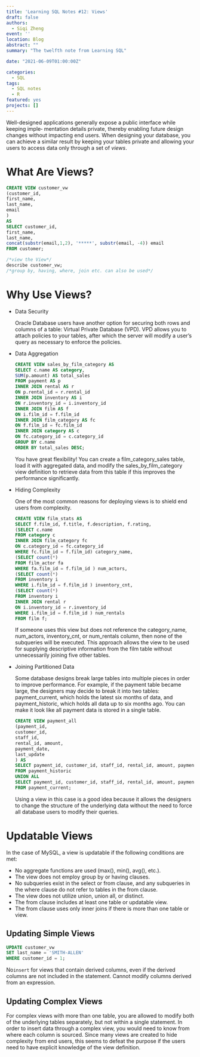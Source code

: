 ```yaml
---
title: 'Learning SQL Notes #12: Views'
draft: false
authors: 
  - Siqi Zheng
event: ''
location: Blog
abstract: ""
summary: "The twelfth note from Learning SQL"

date: "2021-06-09T01:00:00Z"

categories:
  - SQL
tags:
  - SQL notes
  - R
featured: yes
projects: []
---
```


Well-designed applications generally expose a public interface while keeping imple‐ mentation details private, thereby enabling future design changes without impacting end users. When designing your database, you can achieve a similar result by keeping your tables private and allowing your users to access data only through a set of *views*.

# What Are Views?

```sql
CREATE VIEW customer_vw 
(customer_id, 
first_name, 
last_name, 
email
) 
AS
SELECT customer_id, 
first_name, 
last_name,
concat(substr(email,1,2), '*****', substr(email, -4)) email
FROM customer;

/*view the View*/
describe customer_vw;
/*group by, having, where, join etc. can also be used*/
```

# Why Use Views?

* Data Security

  Oracle Database users have another option for securing both rows and columns of a table: Virtual Private Database (VPD). VPD allows you to attach policies to your tables, after which the server will modify a user’s query as necessary to enforce the policies.

* Data Aggregation

  ```sql
  CREATE VIEW sales_by_film_category AS
  SELECT c.name AS category,
  SUM(p.amount) AS total_sales 
  FROM payment AS p
  INNER JOIN rental AS r 
  ON p.rental_id = r.rental_id 
  INNER JOIN inventory AS i 
  ON r.inventory_id = i.inventory_id 
  INNER JOIN film AS f 
  ON i.film_id = f.film_id 
  INNER JOIN film_category AS fc 
  ON f.film_id = fc.film_id 
  INNER JOIN category AS c 
  ON fc.category_id = c.category_id 
  GROUP BY c.name
  ORDER BY total_sales DESC;
  ```

  You have great flexibility! You can create a film_category_sales table, load it with aggregated data, and modify the sales_by_film_category view definition to retrieve data from this table if this improves the performance significantly.

* Hiding Complexity

  One of the most common reasons for deploying views is to shield end users from complexity. 

  ```sql
  CREATE VIEW film_stats AS
  SELECT f.film_id, f.title, f.description, f.rating,
  (SELECT c.name 
  FROM category c
  INNER JOIN film_category fc 
  ON c.category_id = fc.category_id 
  WHERE fc.film_id = f.film_id) category_name, 
  (SELECT count(*) 
  FROM film_actor fa
  WHERE fa.film_id = f.film_id ) num_actors, 
  (SELECT count(*) 
  FROM inventory i
  WHERE i.film_id = f.film_id ) inventory_cnt, 
  (SELECT count(*) 
  FROM inventory i 
  INNER JOIN rental r
  ON i.inventory_id = r.inventory_id 
  WHERE i.film_id = f.film_id ) num_rentals
  FROM film f;
  ```

  If someone uses this view but does not reference the category_name, num_actors, inventory_cnt, or num_rentals column, then none of the subqueries will be executed. This approach allows the view to be used for supplying descriptive information from the film table without unnecessarily joining five other tables.

* Joining Partitioned Data
  
  Some database designs break large tables into multiple pieces in order to improve performance. For example, if the payment table became large, the designers may decide to break it into two tables: payment_current, which holds the latest six months of data, and payment_historic, which holds all data up to six months ago. You can make it look like all payment data is stored in a single table.

  ```sql
  CREATE VIEW payment_all 
  (payment_id, 
  customer_id, 
  staff_id, 
  rental_id, amount, 
  payment_date, 
  last_update
  ) AS
  SELECT payment_id, customer_id, staff_id, rental_id, amount, payment_date, last_update 
  FROM payment_historic 
  UNION ALL
  SELECT payment_id, customer_id, staff_id, rental_id, amount, payment_date, last_update
  FROM payment_current;
  ```

  Using a view in this case is a good idea because it allows the designers to change the structure of the underlying data without the need to force all database users to modify their queries.

# Updatable Views 

In the case of MySQL, a view is updatable if the following conditions are met:

* No aggregate functions are used (max(), min(), avg(), etc.). 
* The view does not employ group by or having clauses. 
* No subqueries exist in the select or from clause, and any subqueries in the where clause do not refer to tables in the from clause.
* The view does not utilize union, union all, or distinct. 
* The from clause includes at least one table or updatable view.
* The from clause uses only inner joins if there is more than one table or view.

## Updating Simple Views

```sql
UPDATE customer_vw 
SET last_name = 'SMITH-ALLEN'
WHERE customer_id = 1;
```

No`insert` for views that contain derived columns, even if the derived columns are not included in the statement. Cannot modify columns derived from an expression.

## Updating Complex Views

For complex views with more than one table, you are allowed to modify both of the underlying tables separately, but not within a single statement. In order to insert data through a complex view, you would need to know from where each column is sourced. Since many views are created to hide complexity from end users, this seems to defeat the purpose if the users need to have explicit knowledge of the view definition.